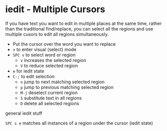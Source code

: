 # iedit - Multiple Cursors

If you have text you want to edit in multiple places at the same time, rather than the traditional find/replace, you can select all the regions and use multiple cusors to edit all regions simultaneously.

* Put the cursor over the word you want to replace
* `v` to enter visual (select) mode
* `SPC v` to select word or region
    * `v` increases the selected region
    * `V` to reduce selected region
* `e` for iedit state
* `C-;` to edit selection
    * `n` jump to next matching selected region
    * `p` jump to previous matching selected region
    * `M-j` deselect current region
    * `S` substitute text in all regions
    * `D` delete all selected regions


general iedit stuff

`SPC s e` matches all instances of a region under the cursor (iedit state)
